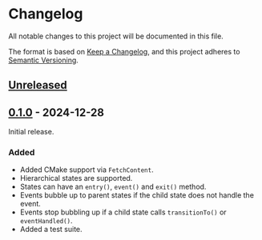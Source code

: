 # Changelog

All notable changes to this project will be documented in this file.

The format is based on [Keep a Changelog](https://keepachangelog.com/en/1.1.0/),
and this project adheres to [Semantic Versioning](https://semver.org/spec/v2.0.0.html).

## [Unreleased]

## [0.1.0] - 2024-12-28

Initial release.

### Added

- Added CMake support via `FetchContent`.
- Hierarchical states are supported.
- States can have an `entry()`, `event()` and `exit()` method.
- Events bubble up to parent states if the child state does not handle the event.
- Events stop bubbling up if a child state calls `transitionTo()` or `eventHandled()`.
- Added a test suite.

[unreleased]: https://github.com/gbmhunter/NinjaHSM/compare/v0.1.0...HEAD
[0.1.0]: https://github.com/gbmhunter/NinjaHSM/releases/tag/v0.1.0
